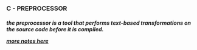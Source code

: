 ### C - PREPROCESSOR

<h5>
the preprocessor is a tool that performs text-based transformations on the source code before it is compiled. <br>

[more notes here](https://www.geeksforgeeks.org/cc-preprocessors/)
</h5>
